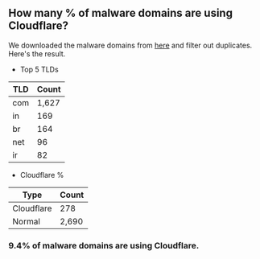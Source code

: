 ## How many % of malware domains are using Cloudflare?


We downloaded the malware domains from [here](https://urlhaus.abuse.ch) and filter out duplicates.
Here's the result.


[//]: # (start replacement)


- Top 5 TLDs

| TLD | Count |
| --- | --- |
| com | 1,627 |
| in | 169 |
| br | 164 |
| net | 96 |
| ir | 82 |


- Cloudflare %

| Type | Count |
| --- | --- |
| Cloudflare | 278 |
| Normal | 2,690 |


### 9.4% of malware domains are using Cloudflare.